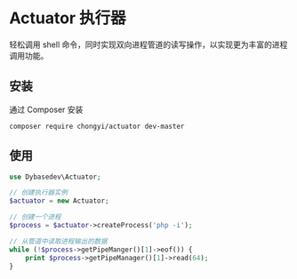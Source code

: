 # Actuator 执行器

轻松调用 shell 命令，同时实现双向进程管道的读写操作，以实现更为丰富的进程调用功能。

## 安装

通过 Composer 安装

`composer require chongyi/actuator dev-master`

## 使用

```php
use Dybasedev\Actuator;

// 创建执行器实例
$actuator = new Actuator;

// 创建一个进程
$process = $actuator->createProcess('php -i');

// 从管道中读取进程输出的数据
while (!$process->getPipeManger()[1]->eof()) {
    print $process->getPipeManager()[1]->read(64);
}

```
